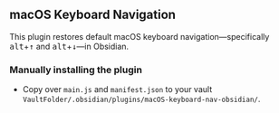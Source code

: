 ## macOS Keyboard Navigation
This plugin restores default macOS keyboard navigation—specifically <kbd>alt</kbd>+<kbd>↑</kbd> and <kbd>alt</kbd>+<kbd>↓</kbd>—in Obsidian.

### Manually installing the plugin

- Copy over `main.js` and `manifest.json` to your vault `VaultFolder/.obsidian/plugins/macOS-keyboard-nav-obsidian/`.

